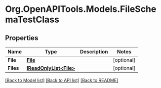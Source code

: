 # Org.OpenAPITools.Models.FileSchemaTestClass
## Properties

Name | Type | Description | Notes
------------ | ------------- | ------------- | -------------
**File** | [**File**](File.md) |  | [optional] 
**Files** | [**IReadOnlyList&lt;File&gt;**](File.md) |  | [optional] 

[[Back to Model list]](../README.md#documentation-for-models) [[Back to API list]](../README.md#documentation-for-api-endpoints) [[Back to README]](../README.md)

